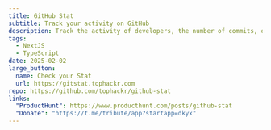 ```yaml
---
title: GitHub Stat
subtitle: Track your activity on GitHub
description: Track the activity of developers, the number of commits, open and closed issues, as well as other metrics, which helps to better understand the dynamics of the project and its development.
tags: 
  - NextJS
  - TypeScript
date: 2025-02-02
large_button:
  name: Check your Stat
  url: https://gitstat.tophackr.com
repo: https://github.com/tophackr/github-stat
links:
  "ProductHunt": https://www.producthunt.com/posts/github-stat
  "Donate": "https://t.me/tribute/app?startapp=dkyx"
---
```

